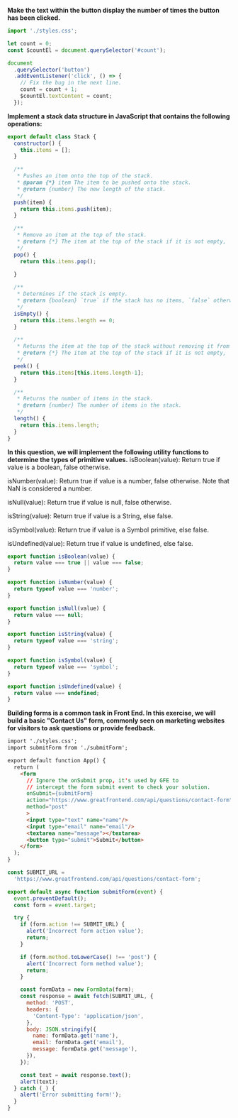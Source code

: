 **Make the text within the button display the number of times the button has been clicked.**
```js
import './styles.css';

let count = 0;
const $countEl = document.querySelector('#count');

document
  .querySelector('button')
  .addEventListener('click', () => {
    // Fix the bug in the next line.
    count = count + 1;
    $countEl.textContent = count;
  });
```

**Implement a stack data structure in JavaScript that contains the following operations:**
```js
export default class Stack {
  constructor() {
    this.items = [];
  }

  /**
   * Pushes an item onto the top of the stack.
   * @param {*} item The item to be pushed onto the stack.
   * @return {number} The new length of the stack.
   */
  push(item) {
    return this.items.push(item);
  }

  /**
   * Remove an item at the top of the stack.
   * @return {*} The item at the top of the stack if it is not empty, `undefined` otherwise.
   */
  pop() {
    return this.items.pop();
    
  }

  /**
   * Determines if the stack is empty.
   * @return {boolean} `true` if the stack has no items, `false` otherwise.
   */
  isEmpty() {
    return this.items.length == 0;
  }

  /**
   * Returns the item at the top of the stack without removing it from the stack.
   * @return {*} The item at the top of the stack if it is not empty, `undefined` otherwise.
   */
  peek() {
    return this.items[this.items.length-1];
  }

  /**
   * Returns the number of items in the stack.
   * @return {number} The number of items in the stack.
   */
  length() {
    return this.items.length;
  }
}
```
**In this question, we will implement the following utility functions to determine the types of primitive values.**
isBoolean(value): Return true if value is a boolean, false otherwise.

isNumber(value): Return true if value is a number, false otherwise. Note that NaN is considered a number.

isNull(value): Return true if value is null, false otherwise.

isString(value): Return true if value is a String, else false.

isSymbol(value): Return true if value is a Symbol primitive, else false.

isUndefined(value): Return true if value is undefined, else false.

```js
export function isBoolean(value) {
  return value === true || value === false;
}

export function isNumber(value) {
  return typeof value === 'number';
}

export function isNull(value) {
  return value === null;
}

export function isString(value) {
  return typeof value === 'string';
}

export function isSymbol(value) {
  return typeof value === 'symbol';
}

export function isUndefined(value) {
  return value === undefined;
}
```

**Building forms is a common task in Front End. In this exercise, we will build a basic "Contact Us" form, commonly seen on marketing websites for visitors to ask questions or provide feedback.**
```html
import './styles.css';
import submitForm from './submitForm';

export default function App() {
  return (
    <form
      // Ignore the onSubmit prop, it's used by GFE to
      // intercept the form submit event to check your solution.
      onSubmit={submitForm}
      action="https://www.greatfrontend.com/api/questions/contact-form"
      method="post"
      >
      <input type="text" name="name"/>
      <input type="email" name="email"/>
      <textarea name="message"></textarea>
      <button type="submit">Submit</button>
    </form>
  );
}
```
```js
const SUBMIT_URL =
  'https://www.greatfrontend.com/api/questions/contact-form';

export default async function submitForm(event) {
  event.preventDefault();
  const form = event.target;

  try {
    if (form.action !== SUBMIT_URL) {
      alert('Incorrect form action value');
      return;
    }

    if (form.method.toLowerCase() !== 'post') {
      alert('Incorrect form method value');
      return;
    }

    const formData = new FormData(form);
    const response = await fetch(SUBMIT_URL, {
      method: 'POST',
      headers: {
        'Content-Type': 'application/json',
      },
      body: JSON.stringify({
        name: formData.get('name'),
        email: formData.get('email'),
        message: formData.get('message'),
      }),
    });

    const text = await response.text();
    alert(text);
  } catch (_) {
    alert('Error submitting form!');
  }
}
```
